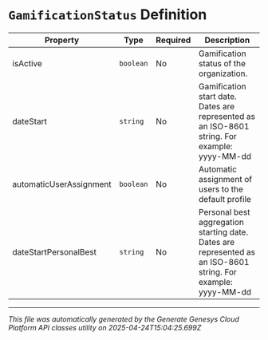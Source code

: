 # `GamificationStatus` Definition

| Property | Type | Required | Description |
|----------|------|----------|-------------|
| isActive | `boolean` | No | Gamification status of the organization. |
| dateStart | `string` | No | Gamification start date. Dates are represented as an ISO-8601 string. For example: yyyy-MM-dd |
| automaticUserAssignment | `boolean` | No | Automatic assignment of users to the default profile |
| dateStartPersonalBest | `string` | No | Personal best aggregation starting date. Dates are represented as an ISO-8601 string. For example: yyyy-MM-dd |

---

*This file was automatically generated by the Generate Genesys Cloud Platform API classes utility on 2025-04-24T15:04:25.699Z*